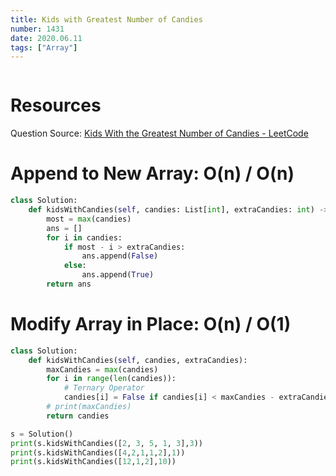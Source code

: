 ```yaml
---
title: Kids with Greatest Number of Candies
number: 1431
date: 2020.06.11
tags: ["Array"]
---
```


```toc

```

# Resources
Question Source: [Kids With the Greatest Number of Candies - LeetCode](https://leetcode.com/problems/kids-with-the-greatest-number-of-candies/)

# Append to New Array: O(n) / O(n)
```python
class Solution:
    def kidsWithCandies(self, candies: List[int], extraCandies: int) -> List[bool]:
        most = max(candies)
        ans = []
        for i in candies:
            if most - i > extraCandies:
                ans.append(False)
            else:
                ans.append(True)
        return ans
```

# Modify Array in Place: O(n) / O(1)
```python
class Solution:
    def kidsWithCandies(self, candies, extraCandies):
        maxCandies = max(candies)
        for i in range(len(candies)):
            # Ternary Operator
            candies[i] = False if candies[i] < maxCandies - extraCandies else True
        # print(maxCandies)
        return candies

s = Solution()
print(s.kidsWithCandies([2, 3, 5, 1, 3],3))
print(s.kidsWithCandies([4,2,1,1,2],1))
print(s.kidsWithCandies([12,1,2],10))
```